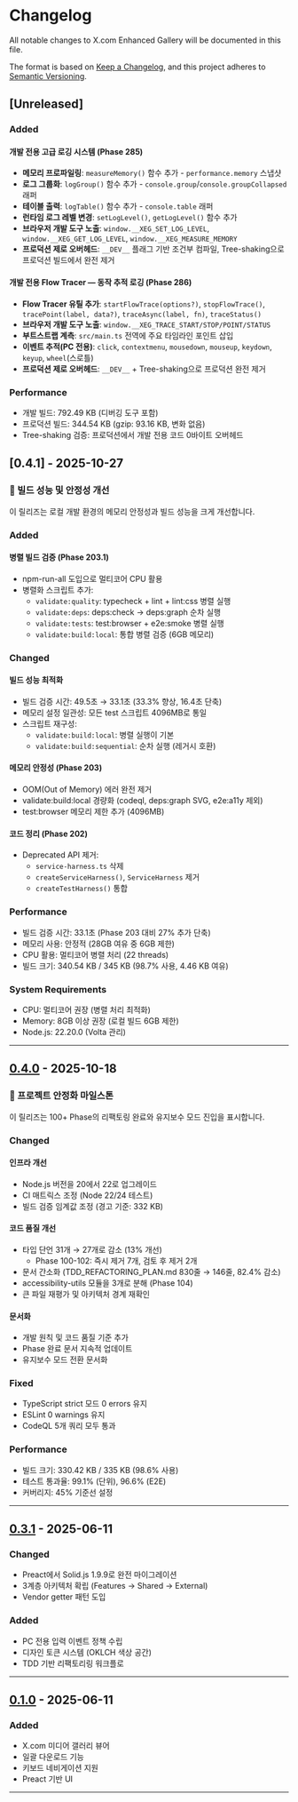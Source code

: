 # Changelog

All notable changes to X.com Enhanced Gallery will be documented in this file.

The format is based on [Keep a Changelog](https://keepachangelog.com/en/1.0.0/),
and this project adheres to
[Semantic Versioning](https://semver.org/spec/v2.0.0.html).

## [Unreleased]

### Added

#### 개발 전용 고급 로깅 시스템 (Phase 285)

- **메모리 프로파일링**: `measureMemory()` 함수 추가 - `performance.memory`
  스냅샷
- **로그 그룹화**: `logGroup()` 함수 추가 -
  `console.group`/`console.groupCollapsed` 래퍼
- **테이블 출력**: `logTable()` 함수 추가 - `console.table` 래퍼
- **런타임 로그 레벨 변경**: `setLogLevel()`, `getLogLevel()` 함수 추가
- **브라우저 개발 도구 노출**: `window.__XEG_SET_LOG_LEVEL`,
  `window.__XEG_GET_LOG_LEVEL`, `window.__XEG_MEASURE_MEMORY`
- **프로덕션 제로 오버헤드**: `__DEV__` 플래그 기반 조건부 컴파일,
  Tree-shaking으로 프로덕션 빌드에서 완전 제거

#### 개발 전용 Flow Tracer — 동작 추적 로깅 (Phase 286)

- **Flow Tracer 유틸 추가**: `startFlowTrace(options?)`, `stopFlowTrace()`,
  `tracePoint(label, data?)`, `traceAsync(label, fn)`, `traceStatus()`
- **브라우저 개발 도구 노출**: `window.__XEG_TRACE_START/STOP/POINT/STATUS`
- **부트스트랩 계측**: `src/main.ts` 전역에 주요 타임라인 포인트 삽입
- **이벤트 추적(PC 전용)**: `click`, `contextmenu`, `mousedown`, `mouseup`,
  `keydown`, `keyup`, `wheel`(스로틀)
- **프로덕션 제로 오버헤드**: `__DEV__` + Tree-shaking으로 프로덕션 완전 제거

### Performance

- 개발 빌드: 792.49 KB (디버깅 도구 포함)
- 프로덕션 빌드: 344.54 KB (gzip: 93.16 KB, 변화 없음)
- Tree-shaking 검증: 프로덕션에서 개발 전용 코드 0바이트 오버헤드

## [0.4.1] - 2025-10-27

### 🚀 빌드 성능 및 안정성 개선

이 릴리즈는 로컬 개발 환경의 메모리 안정성과 빌드 성능을 크게 개선합니다.

### Added

#### 병렬 빌드 검증 (Phase 203.1)

- npm-run-all 도입으로 멀티코어 CPU 활용
- 병렬화 스크립트 추가:
  - `validate:quality`: typecheck + lint + lint:css 병렬 실행
  - `validate:deps`: deps:check → deps:graph 순차 실행
  - `validate:tests`: test:browser + e2e:smoke 병렬 실행
  - `validate:build:local`: 통합 병렬 검증 (6GB 메모리)

### Changed

#### 빌드 성능 최적화

- 빌드 검증 시간: 49.5초 → 33.1초 (33.3% 향상, 16.4초 단축)
- 메모리 설정 일관성: 모든 test 스크립트 4096MB로 통일
- 스크립트 재구성:
  - `validate:build:local`: 병렬 실행이 기본
  - `validate:build:sequential`: 순차 실행 (레거시 호환)

#### 메모리 안정성 (Phase 203)

- OOM(Out of Memory) 에러 완전 제거
- validate:build:local 경량화 (codeql, deps:graph SVG, e2e:a11y 제외)
- test:browser 메모리 제한 추가 (4096MB)

#### 코드 정리 (Phase 202)

- Deprecated API 제거:
  - `service-harness.ts` 삭제
  - `createServiceHarness()`, `ServiceHarness` 제거
  - `createTestHarness()` 통합

### Performance

- 빌드 검증 시간: 33.1초 (Phase 203 대비 27% 추가 단축)
- 메모리 사용: 안정적 (28GB 여유 중 6GB 제한)
- CPU 활용: 멀티코어 병렬 처리 (22 threads)
- 빌드 크기: 340.54 KB / 345 KB (98.7% 사용, 4.46 KB 여유)

### System Requirements

- CPU: 멀티코어 권장 (병렬 처리 최적화)
- Memory: 8GB 이상 권장 (로컬 빌드 6GB 제한)
- Node.js: 22.20.0 (Volta 관리)

---

## [0.4.0] - 2025-10-18

### 🎉 프로젝트 안정화 마일스톤

이 릴리즈는 100+ Phase의 리팩토링 완료와 유지보수 모드 진입을 표시합니다.

### Changed

#### 인프라 개선

- Node.js 버전을 20에서 22로 업그레이드
- CI 매트릭스 조정 (Node 22/24 테스트)
- 빌드 검증 임계값 조정 (경고 기준: 332 KB)

#### 코드 품질 개선

- 타입 단언 31개 → 27개로 감소 (13% 개선)
  - Phase 100-102: 즉시 제거 7개, 검토 후 제거 2개
- 문서 간소화 (TDD_REFACTORING_PLAN.md 830줄 → 146줄, 82.4% 감소)
- accessibility-utils 모듈을 3개로 분해 (Phase 104)
- 큰 파일 재평가 및 아키텍처 경계 재확인

#### 문서화

- 개발 원칙 및 코드 품질 기준 추가
- Phase 완료 문서 지속적 업데이트
- 유지보수 모드 전환 문서화

### Fixed

- TypeScript strict 모드 0 errors 유지
- ESLint 0 warnings 유지
- CodeQL 5개 쿼리 모두 통과

### Performance

- 빌드 크기: 330.42 KB / 335 KB (98.6% 사용)
- 테스트 통과율: 99.1% (단위), 96.6% (E2E)
- 커버리지: 45% 기준선 설정

---

## [0.3.1] - 2025-06-11

### Changed

- Preact에서 Solid.js 1.9.9로 완전 마이그레이션
- 3계층 아키텍처 확립 (Features → Shared → External)
- Vendor getter 패턴 도입

### Added

- PC 전용 입력 이벤트 정책 수립
- 디자인 토큰 시스템 (OKLCH 색상 공간)
- TDD 기반 리팩토리링 워크플로

---

## [0.1.0] - 2025-06-11

### Added

- X.com 미디어 갤러리 뷰어
- 일괄 다운로드 기능
- 키보드 네비게이션 지원
- Preact 기반 UI

---

[0.4.0]: https://github.com/PiesP/xcom-enhanced-gallery/compare/v0.3.1...v0.4.0
[0.3.1]: https://github.com/PiesP/xcom-enhanced-gallery/compare/v0.1.0...v0.3.1
[0.1.0]: https://github.com/PiesP/xcom-enhanced-gallery/releases/tag/v0.1.0
